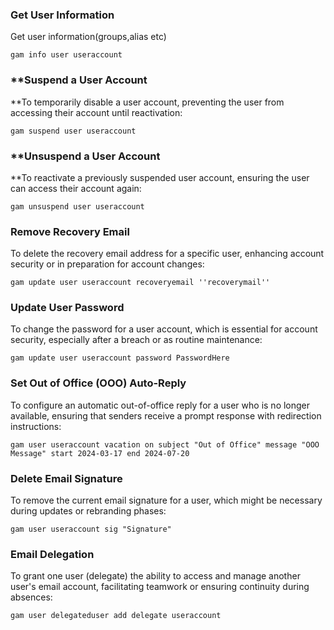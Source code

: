 ### Get User  Information
Get user information(groups,alias etc)

`gam info user useraccount
`
### **Suspend a User Account
**To temporarily disable a user account, preventing the user from accessing their account until reactivation:

`gam suspend user useraccount
`
### **Unsuspend a User Account
**To reactivate a previously suspended user account, ensuring the user can access their account again:

`gam unsuspend user useraccount
`

### Remove Recovery Email
To delete the recovery email address for a specific user, enhancing account security or in preparation for account changes:

`gam update user useraccount recoveryemail ''recoverymail''
`
### Update User Password
To change the password for a user account, which is essential for account security, especially after a breach or as routine maintenance:

`gam update user useraccount password PasswordHere
`

### Set Out of Office (OOO) Auto-Reply
To configure an automatic out-of-office reply for a user who is no longer available, ensuring that senders receive a prompt response with redirection instructions:


`gam user useraccount vacation on subject "Out of Office" message "OOO Message" start 2024-03-17 end 2024-07-20
`
### Delete Email Signature
To remove the current email signature for a user, which might be necessary during updates or rebranding phases:

`gam user useraccount sig "Signature"
`
### Email Delegation
To grant one user (delegate) the ability to access and manage another user's email account, facilitating teamwork or ensuring continuity during absences:


`gam user delegateduser add delegate useraccount
`
